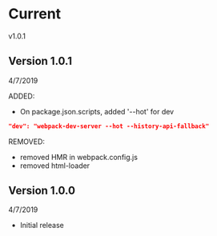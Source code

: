 # Current
v1.0.1

## Version 1.0.1
4/7/2019

ADDED:
- On package.json.scripts, added '--hot' for dev
```json
"dev": "webpack-dev-server --hot --history-api-fallback"
```

REMOVED:
- removed HMR in webpack.config.js
- removed html-loader


## Version 1.0.0
4/7/2019
- Initial release
